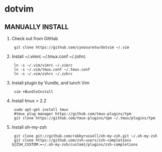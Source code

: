 dotvim
======
MANUALLY INSTALL
----------------

1. Check out from GitHub

        git clone https://github.com/cynosuretw/dotvim ~/.vim

2. Install ~/.vimrc ~/.tmux.conf ~/.zshrc

        ln -s ~/.vim/vimrc ~/.vimrc 
        ln -s ~/.vim/tmux.conf ~/.tmux.conf
        ln -s ~/.vim/zshrc ~/.zshrc

3. Install plugin by Vundle, and lunch Vim 

        vim +BundleInstall 

4. Install tmux > 2.2 

        sudo apt-get install tmux
        #tmux plug manager https://github.com/tmux-plugins/tpm
        git clone https://github.com/tmux-plugins/tpm ~/.tmux/plugins/tpm
        
5. Install oh-my-zsh

        git clone git://github.com/robbyrussell/oh-my-zsh.git ~/.oh-my-zsh
        git clone https://github.com/zsh-users/zsh-completions ${ZSH_CUSTOM:=~/.oh-my-zsh/custom}/plugins/zsh-completions
